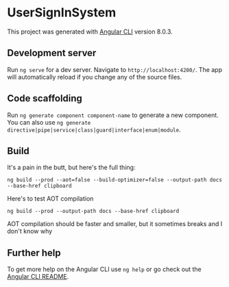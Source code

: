 # UserSignInSystem

This project was generated with [Angular CLI](https://github.com/angular/angular-cli) version 8.0.3.

## Development server

Run `ng serve` for a dev server. Navigate to `http://localhost:4200/`. The app will automatically reload if you change any of the source files.

## Code scaffolding

Run `ng generate component component-name` to generate a new component. You can also use `ng generate directive|pipe|service|class|guard|interface|enum|module`.

## Build
It's a pain in the butt, but here's the full thing:
```
ng build --prod --aot=false --build-optimizer=false --output-path docs --base-href clipboard
```
Here's to test AOT compilation
```
ng build --prod --output-path docs --base-href clipboard
```
AOT compilation should be faster and smaller, but it sometimes breaks and I don't know why

## Further help

To get more help on the Angular CLI use `ng help` or go check out the [Angular CLI README](https://github.com/angular/angular-cli/blob/master/README.md).
